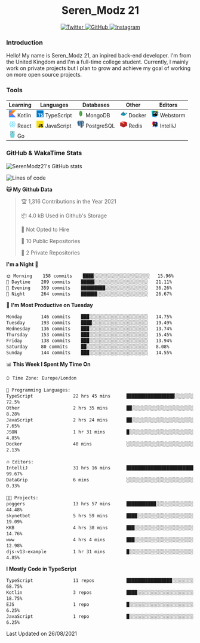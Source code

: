 <div align="center">
  <h1>Seren_Modz 21</h1>
  <a href="https://twitter.com/SerenModz21">
    <img alt="Twitter" src="https://img.shields.io/badge/twitter%20-%231DA1F2.svg?&style=for-the-badge&logo=Twitter&logoColor=white">
  </a>
  <a href="https://github.com/SerenModz21">
    <img alt="GitHub" src="https://img.shields.io/badge/github%20-%23121011.svg?&style=for-the-badge&logo=github&logoColor=white">
  </a>
  <a href="https://www.instagram.com/serenmodz21">
    <img alt="Instagram" src="https://img.shields.io/badge/instagram%20-%23E4405F.svg?&style=for-the-badge&logo=Instagram&logoColor=white">
  </a>
</div>

### Introduction

Hello! My name is Seren_Modz 21, an inpired back-end developer. I'm from the United Kingdom and I'm a full-time college student. Currently, I mainly work on private projects but I plan to grow and achieve my goal of working on more open source projects. 

### Tools

 **Learning**                                        | **Languages**                                               | **Databases**                                               | **Other**                                           | **Editors**                                                  
-----------------------------------------------------|-------------------------------------------------------------|-------------------------------------------------------------|-----------------------------------------------------|--------------------------------------------------------------
 <img width="19px" src="./assets/kotlin.svg"> Kotlin | <img width="19px" src="./assets/typescript.svg"> TypeScript | <img width="19px" src="./assets/mongodb.svg"> MongoDB       | <img width="19px" src="./assets/docker.svg"> Docker | <img width="19px" src="./assets/webstorm.svg"> Webstorm      
 <img width="19px" src="./assets/react.svg"> React   | <img width="19px" src="./assets/javascript.svg"> JavaScript | <img width="19px" src="./assets/postgresql.svg"> PostgreSQL | <img width="19px" src="./assets/redis.svg"> Redis   | <img width="19px" src="./assets/intellij-idea.svg"> IntelliJ
 <img width="19px" src="./assets/go.svg"> Go         |                                                             |                                                             |                                                     |                                                                                                               

### GitHub & WakaTime Stats

![SerenModz21's GitHub stats](https://github-readme-stats.vercel.app/api?username=SerenModz21&show_icons=true&theme=dark)

<!--START_SECTION:waka-->
![Lines of code](https://img.shields.io/badge/From%20Hello%20World%20I%27ve%20Written-18568%20lines%20of%20code-blue)

**🐱 My Github Data** 

> 🏆 1,316 Contributions in the Year 2021
 > 
> 📦 4.0 kB Used in Github's Storage 
 > 
> 🚫 Not Opted to Hire
 > 
> 📜 10 Public Repositories 
 > 
> 🔑 2 Private Repositories  
 > 
**I'm a Night 🦉** 

```text
🌞 Morning    158 commits    ████░░░░░░░░░░░░░░░░░░░░░   15.96% 
🌆 Daytime    209 commits    █████░░░░░░░░░░░░░░░░░░░░   21.11% 
🌃 Evening    359 commits    █████████░░░░░░░░░░░░░░░░   36.26% 
🌙 Night      264 commits    ██████░░░░░░░░░░░░░░░░░░░   26.67%

```
📅 **I'm Most Productive on Tuesday** 

```text
Monday       146 commits    ███░░░░░░░░░░░░░░░░░░░░░░   14.75% 
Tuesday      193 commits    ████░░░░░░░░░░░░░░░░░░░░░   19.49% 
Wednesday    136 commits    ███░░░░░░░░░░░░░░░░░░░░░░   13.74% 
Thursday     153 commits    ███░░░░░░░░░░░░░░░░░░░░░░   15.45% 
Friday       138 commits    ███░░░░░░░░░░░░░░░░░░░░░░   13.94% 
Saturday     80 commits     ██░░░░░░░░░░░░░░░░░░░░░░░   8.08% 
Sunday       144 commits    ███░░░░░░░░░░░░░░░░░░░░░░   14.55%

```


📊 **This Week I Spent My Time On** 

```text
⌚︎ Time Zone: Europe/London

💬 Programming Languages: 
TypeScript               22 hrs 45 mins      ██████████████████░░░░░░░   72.5% 
Other                    2 hrs 35 mins       ██░░░░░░░░░░░░░░░░░░░░░░░   8.28% 
JavaScript               2 hrs 24 mins       ██░░░░░░░░░░░░░░░░░░░░░░░   7.65% 
JSON                     1 hr 31 mins        █░░░░░░░░░░░░░░░░░░░░░░░░   4.85% 
Docker                   40 mins             ░░░░░░░░░░░░░░░░░░░░░░░░░   2.13%

🔥 Editors: 
IntelliJ                 31 hrs 16 mins      █████████████████████████   99.67% 
DataGrip                 6 mins              ░░░░░░░░░░░░░░░░░░░░░░░░░   0.33%

🐱‍💻 Projects: 
poggers                  13 hrs 57 mins      ███████████░░░░░░░░░░░░░░   44.48% 
skynetbot                5 hrs 59 mins       ████░░░░░░░░░░░░░░░░░░░░░   19.09% 
KKB                      4 hrs 38 mins       ███░░░░░░░░░░░░░░░░░░░░░░   14.76% 
www                      4 hrs 4 mins        ███░░░░░░░░░░░░░░░░░░░░░░   12.98% 
djs-v13-example          1 hr 31 mins        █░░░░░░░░░░░░░░░░░░░░░░░░   4.85%

```

**I Mostly Code in TypeScript** 

```text
TypeScript               11 repos            █████████████████░░░░░░░░   68.75% 
Kotlin                   3 repos             ████░░░░░░░░░░░░░░░░░░░░░   18.75% 
EJS                      1 repo              █░░░░░░░░░░░░░░░░░░░░░░░░   6.25% 
JavaScript               1 repo              █░░░░░░░░░░░░░░░░░░░░░░░░   6.25%

```



 Last Updated on 26/08/2021
<!--END_SECTION:waka-->
